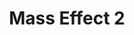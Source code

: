 ---
title: "Mass Effect 2"
weight: 2
type: docs
description: >
  Modding guide for Mass Effect 2.
---